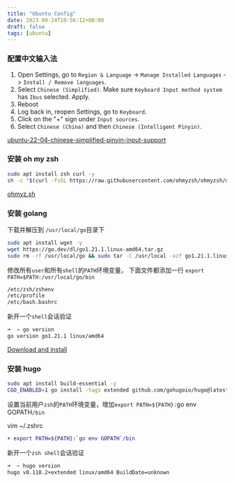 ```yaml
---
title: "Ubuntu Config"
date: 2023-09-24T10:56:12+08:00
draft: false
tags: [ubuntu]
---
```


### 配置中文输入法

1. Open Settings, go to `Region & Language` -> `Manage Installed Languages` -> `Install / Remove languages`.
2. Select `Chinese (Simplified)`. Make sure `Keyboard Input method system` has `Ibus` selected. Apply.
3. Reboot
4. Log back in, reopen Settings, go to `Keyboard`.
5. Click on the "+" sign under `Input sources`.
6. Select `Chinese (China)` and then `Chinese (Intelligent Pinyin)`.

[ubuntu-22-04-chinese-simplified-pinyin-input-support](https://askubuntu.com/questions/1408873/ubuntu-22-04-chinese-simplified-pinyin-input-support)

### 安装 oh my zsh

```bash
sudo apt install zsh curl -y
sh -c "$(curl -fsSL https://raw.githubusercontent.com/ohmyzsh/ohmyzsh/master/tools/install.sh)"
```

[ohmyz.sh](https://ohmyz.sh/)

### 安装 golang

下载并解压到 `/usr/local/go`目录下

```bash
sudo apt install wget -y
wget https://go.dev/dl/go1.21.1.linux-amd64.tar.gz
sudo rm -rf /usr/local/go && sudo tar -C /usr/local -xzf go1.21.1.linux-amd64.tar.gz
```

修改所有`user`和所有`shell`的`PATH`环境变量，
下面文件都添加一行 `export PATH=$PATH:/usr/local/go/bin`

```bash
/etc/zsh/zshenv
/etc/profile
/etc/bash.bashrc
```

新开一个`shell`会话验证

```bash
➜  ~ go version
go version go1.21.1 linux/amd64
```

[Download and install](https://go.dev/doc/install)

### 安装 hugo

```bash
sudo apt install build-essential -y
CGO_ENABLED=1 go install -tags extended github.com/gohugoio/hugo@latest
```

设置当前用户`zsh`的`PATH`环境变量，增加`export PATH=${PATH}:`go env GOPATH`/bin`

vim ~/.zshrc

```diff
+ export PATH=${PATH}:`go env GOPATH`/bin
```

新开一个`zsh shell`会话验证

```bash
➜  ~ hugo version
hugo v0.118.2+extended linux/amd64 BuildDate=unknown
```
